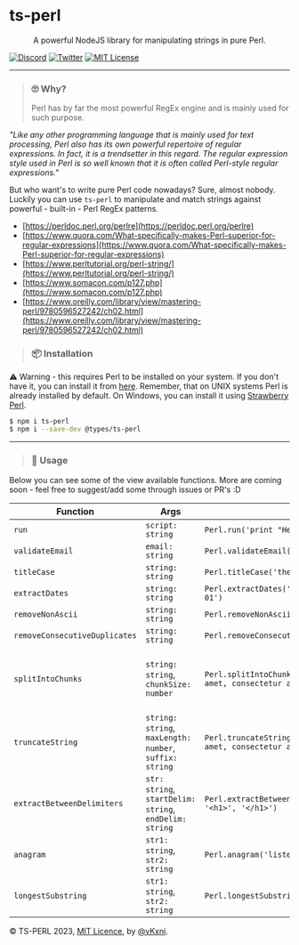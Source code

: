 # ts-perl

<p align="center">
A powerful NodeJS library for manipulating strings in pure Perl. 
</p>

[![Discord](https://img.shields.io/discord/823720615965622323.svg?style=for-the-badge)](https://discord.gg/UDNcTrBagN)
[![Twitter](https://img.shields.io/badge/Twitter-1DA1F2?style=for-the-badge&logo=twitter&logoColor=white)](https://twitter.com/vkxni)
[![MIT License](https://img.shields.io/badge/license-MIT-blue.svg?style=for-the-badge)](https://github.com/alelievr/Mixture/blob/master/LICENSE)

---

> ### 🙄 Why?
>
> Perl has by far the most powerful RegEx engine and is mainly used for such purpose.

_"Like any other programming language that is mainly used for text processing, Perl also has its own powerful repertoire of regular expressions. In fact, it is a trendsetter in this regard. The regular expression style used in Perl is so well known that it is often called Perl-style regular expressions."_

But who want's to write pure Perl code nowadays? Sure, almost nobody. Luckily you can use `ts-perl` to manipulate and match strings against powerful - built-in - Perl RegEx patterns.

- [https://perldoc.perl.org/perlre](https://perldoc.perl.org/perlre)
- [https://www.quora.com/What-specifically-makes-Perl-superior-for-regular-expressions](https://www.quora.com/What-specifically-makes-Perl-superior-for-regular-expressions)
- [https://www.perltutorial.org/perl-string/](https://www.perltutorial.org/perl-string/)
- [https://www.somacon.com/p127.php](https://www.somacon.com/p127.php)
- [https://www.oreilly.com/library/view/mastering-perl/9780596527242/ch02.html](https://www.oreilly.com/library/view/mastering-perl/9780596527242/ch02.html)

> ### 📦 Installation

⚠️ Warning - this requires Perl to be installed on your system. If you don't have it, you can install it from [here](https://www.perl.org/get.html). Remember, that on UNIX systems Perl is already installed by default. On Windows, you can install it using [Strawberry Perl](https://strawberryperl.com/).

```bash
$ npm i ts-perl
$ npm i --save-dev @types/ts-perl
```

---

> ### 📖 Usage
Below you can see some of the view available functions. More are coming soon - feel free to suggest/add some through issues or PR's :D

| Function                      | Args                                                    | Example                                                                                     | Output                                                                            |
| ----------------------------- | ------------------------------------------------------- | ------------------------------------------------------------------------------------------- | --------------------------------------------------------------------------------- |
| `run`                         | `script: string`                                        | `Perl.run('print "Hello, world!";')`                                                        | `Hello, world!`                                                                   |
| `validateEmail`               | `email: string`                                         | `Perl.validateEmail('test@gmail.com')`                                                      | `true`                                                                            |
| `titleCase`                   | `string: string`                                        | `Perl.titleCase('the quick brown fox')`                                                     | `'The Quick Brown Fox'`                                                           |
| `extractDates`                | `string: string`                                        | `Perl.extractDates('I have a meeting on 2023-05-01')`                                       | `["2023-05-01"]`                                                                  |
| `removeNonAscii`              | `string: string`                                        | `Perl.removeNonAscii('Héllo, wørld!')`                                                      | `'Hello, world!'`                                                                 |
| `removeConsecutiveDuplicates` | `string: string`                                        | `Perl.removeConsecutiveDuplicates('aaabbbccc')`                                             | `'abc'`                                                                           |
| `splitIntoChunks`             | `string: string`, `chunkSize: number`                   | `Perl.splitIntoChunks('Lorem ipsum dolor sit amet, consectetur adipiscing elit', 10)`       | `["Lorem ipsu", "m dolor si", "t amet, co", "nsectetur ", "adipiscing", " elit"]` |
| `truncateString`              | `string: string`, `maxLength: number`, `suffix: string` | `Perl.truncateString('Lorem ipsum dolor sit amet, consectetur adipiscing elit', 10, '...')` | `'Lorem ipsu...'`                                                                 |
| `extractBetweenDelimiters`    | `str: string`, `startDelim: string`, `endDelim: string` | `Perl.extractBetweenDelimiters('<h1>Title</h1>', '<h1>', '</h1>')`                          | `'Title'`                                                                         |
| `anagram`                     | `str1: string`, `str2: string`                          | `Perl.anagram('listen', 'silent')`                                                          | `true`                                                                            |
| `longestSubstring`            | `str1: string`, `str2: string`                          | `Perl.longestSubstring('abcdxyz', 'xyzabcd')`                                               | `'abcd'`                                                                          |

© TS-PERL 2023, [MIT Licence](/LICENSE), by [@vKxni](https://github.com/vKxni).